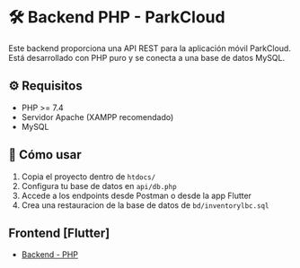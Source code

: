 # 🛠️ Backend PHP - ParkCloud

Este backend proporciona una API REST para la aplicación móvil ParkCloud. Está desarrollado con PHP puro y se conecta a una base de datos MySQL.

## ⚙️ Requisitos

- PHP >= 7.4
- Servidor Apache (XAMPP recomendado)
- MySQL

## 🚀 Cómo usar

1. Copia el proyecto dentro de `htdocs/`
2. Configura tu base de datos en `api/db.php`
3. Accede a los endpoints desde Postman o desde la app Flutter
4. Crea una restauracion de la base de datos de `bd/inventorylbc.sql`

## Frontend [Flutter]
- [Backend - PHP](https://github.com/Dave0097-hdz/InventoryLBC)
